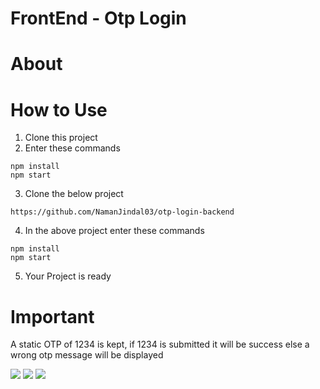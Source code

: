 # FrontEnd - Otp Login
# About


# How to Use
1. Clone this project
2. Enter these commands
```
npm install
npm start
```
3. Clone the below project
```
https://github.com/NamanJindal03/otp-login-backend
```
4. In the above project enter these commands
```
npm install
npm start
```
5. Your Project is ready

# Important
A static OTP of 1234 is kept, if 1234 is submitted it will be success else a wrong otp message will be displayed

![](images/Capture1)
![](images/Capture2)
![](images/Capture3)

